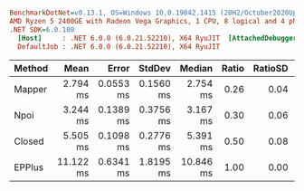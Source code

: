 ``` ini

BenchmarkDotNet=v0.13.1, OS=Windows 10.0.19042.1415 (20H2/October2020Update)
AMD Ryzen 5 2400GE with Radeon Vega Graphics, 1 CPU, 8 logical and 4 physical cores
.NET SDK=6.0.100
  [Host]     : .NET 6.0.0 (6.0.21.52210), X64 RyuJIT  [AttachedDebugger]
  DefaultJob : .NET 6.0.0 (6.0.21.52210), X64 RyuJIT


```
| Method |      Mean |     Error |    StdDev |    Median | Ratio | RatioSD |     Gen 0 |     Gen 1 |     Gen 2 | Allocated |
|------- |----------:|----------:|----------:|----------:|------:|--------:|----------:|----------:|----------:|----------:|
| Mapper |  2.794 ms | 0.0553 ms | 0.1560 ms |  2.754 ms |  0.26 |    0.04 |  179.6875 |   74.2188 |         - |    837 KB |
|   Npoi |  3.244 ms | 0.1389 ms | 0.3756 ms |  3.167 ms |  0.30 |    0.06 |         - |         - |         - |  1,286 KB |
| Closed |  5.505 ms | 0.1098 ms | 0.2776 ms |  5.391 ms |  0.50 |    0.08 |  421.8750 |   46.8750 |         - |  1,087 KB |
| EPPlus | 11.122 ms | 0.6341 ms | 1.8195 ms | 10.846 ms |  1.00 |    0.00 | 2000.0000 | 1000.0000 | 1000.0000 |  3,291 KB |
